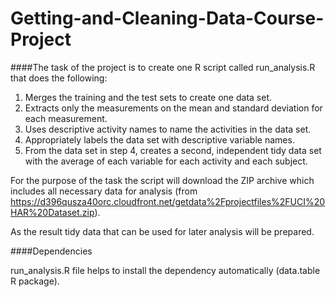 Getting-and-Cleaning-Data-Course-Project
========================================

####The task of the project is to create one R script called run_analysis.R that does the following:

1. Merges the training and the test sets to create one data set.
2. Extracts only the measurements on the mean and standard deviation for each measurement. 
3. Uses descriptive activity names to name the activities in the data set.
4. Appropriately labels the data set with descriptive variable names.
5. From the data set in step 4, creates a second, independent tidy data set with the average of each variable for each activity and each subject.

For the purpose of the task the script will download the ZIP archive which includes all necessary data for analysis (from https://d396qusza40orc.cloudfront.net/getdata%2Fprojectfiles%2FUCI%20HAR%20Dataset.zip).

As the result tidy data that can be used for later analysis will be prepared.

####Dependencies

run_analysis.R file helps to install the dependency automatically (data.table R package).
